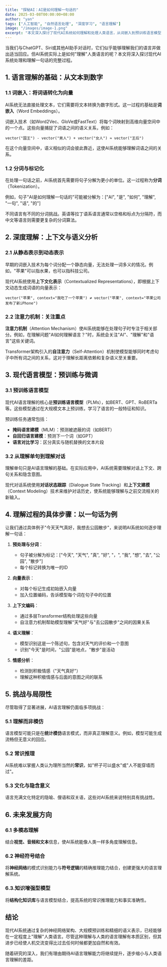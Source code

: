 ```yaml
---
title: "探秘AI：AI是如何理解一句话的"
date: 2025-03-08T00:00:00+08:00
author: "yan"
tags: ["人工智能", "自然语言处理", "深度学习", "语言理解"]
image: "/images/image-1.png"
excerpt: "本文深入探讨了现代AI系统如何理解和处理人类语言，从词嵌入到预训练语言模型，揭示了人工智能是如何逐步解析一句人类语言的全过程。"
---
```



当我们与ChatGPT、Siri或其他AI助手对话时，它们似乎能够理解我们的语言并做出适当回应。但AI系统实际上是如何"理解"人类语言的呢？本文将深入探讨现代AI系统处理和理解一句话的完整过程。

## 1. 语言理解的基础：从文本到数字

### 1.1 词嵌入：将词语转化为向量

AI系统无法直接处理文本，它们需要将文本转换为数字形式。这一过程的基础是**词嵌入**（Word Embeddings）。

词嵌入技术（如Word2Vec、GloVe或FastText）将每个词映射到高维向量空间中的一个点。这些向量捕捉了词语之间的语义关系，例如：

```
vector("国王") - vector("男人") + vector("女人") ≈ vector("王后")
```

在这个向量空间中，语义相似的词会彼此靠近，这使AI系统能够理解词语之间的关系。

### 1.2 分词与标记化

在处理一句话之前，AI系统首先需要将句子分解为更小的单位。这一过程称为**分词**（Tokenization）。

例如，句子"AI是如何理解一句话的"可能被分解为：["AI", "是", "如何", "理解", "一句", "话", "的"]

不同语言有不同的分词挑战。英语等拉丁语系语言通常以空格和标点为分隔符，而中文等语言则需要更复杂的分词算法。

## 2. 深度理解：上下文与语义分析

### 2.1 从静态表示到动态表示

早期的词嵌入技术为每个词分配一个静态向量，无法处理一词多义的情况。例如，"苹果"可以指水果，也可以指科技公司。

现代AI系统使用**上下文化表示**（Contextualized Representations），即根据上下文动态生成词语的向量表示：

```
vector("苹果", context="我吃了一个苹果") ≠ vector("苹果", context="苹果公司发布了新iPhone")
```

### 2.2 注意力机制：关注重点

**注意力机制**（Attention Mechanism）使AI系统能够在处理句子时专注于相关部分。例如，在理解问题"AI如何理解语言？"时，系统会关注"AI"、"理解"和"语言"这些关键词。

Transformer架构引入的**自注意力**（Self-Attention）机制使模型能够同时考虑句子中所有词之间的关系，这对于理解长距离依赖和复杂语义至关重要。

## 3. 现代语言模型：预训练与微调

### 3.1 预训练语言模型

现代AI语言理解的核心是**预训练语言模型**（PLMs），如BERT、GPT、RoBERTa等。这些模型通过在大规模文本上预训练，学习了语言的一般特征和知识。

预训练任务通常包括：
- **掩码语言建模**（MLM）：预测被遮蔽的词（如BERT）
- **自回归语言建模**：预测下一个词（如GPT）
- **语言对比学习**：区分真实与随机替换的文本片段

### 3.2 从理解单句到理解对话

理解单句只是AI语言理解的基础。在实际应用中，AI系统需要理解对话上下文、跨句关系和隐含意图。

现代对话系统使用**对话状态跟踪**（Dialogue State Tracking）和**上下文建模**（Context Modeling）技术来维护对话历史，使系统能够理解与之前交流相关的新输入。

## 4. 理解过程的具体步骤：以一句话为例

让我们通过具体例子"今天天气真好，我想去公园散步"，来说明AI系统如何逐步理解一句话：

1. **预处理与分词**：
   - 句子被分解为标记：["今天", "天气", "真", "好", "，", "我", "想", "去", "公园", "散步"]
   - 每个标记转换为唯一的ID

2. **向量表示**：
   - 对每个标记生成初始嵌入向量
   - 加入位置编码，告诉模型每个词在句子中的位置

3. **上下文编码**：
   - 通过多层Transformer结构处理这些向量
   - 自注意力机制帮助模型理解"天气好"与"去公园散步"之间的因果关系

4. **语义理解**：
   - 模型识别这是一个陈述句，包含对天气的评价和一个意图
   - 识别"今天"是时间，"公园"是地点，"散步"是活动

5. **情感分析**：
   - 检测到积极情感（"天气真好"）
   - 理解这种积极情感与后面的意图之间的联系

## 5. 挑战与局限性

尽管取得了显著进展，AI语言理解仍面临多项挑战：

### 5.1 理解而非模仿

语言模型可能只是在**统计模仿**语言模式，而非真正理解意义。例如，模型可能生成流畅但无意义的回应。

### 5.2 常识推理

AI系统难以掌握人类认为理所当然的**常识**，如"杯子可以盛水"或"人不能穿墙而过"。

### 5.3 文化与隐含意义

语言充满文化特定的隐喻、俚语和双关语，这些对AI系统来说特别具有挑战性。

## 6. 未来发展方向

### 6.1 多模态理解

结合**视觉、音频和文本**信息，使AI系统能像人类一样多角度理解信息。

### 6.2 神经符号结合

将**神经网络**的模式识别能力与**符号逻辑**的精确推理能力结合，创建更强大的语言理解系统。

### 6.3.知识增强型模型

将**结构化知识库**与语言模型结合，提高系统的常识推理能力和事实准确性。

## 结论

现代AI系统通过复杂的神经网络架构、大规模预训练和精细的语义表示，已经能够在一定程度上"理解"人类语言。尽管这种理解与人类的语言理解有本质区别，但其进步已经使人机交流变得比过去任何时候都更加自然和有效。

随着研究的深入，我们有理由期待AI语言理解能力将继续提升，逐步缩小与人类语言理解的差距。
